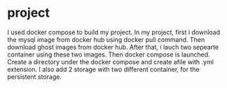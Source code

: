 # project
I used docker compose to build my project. In my project, first i download the mysql image from docker hub using docker pull command. Then download ghost images from docker hub. After that, i lauch two sepearte container using these two images. Then docker compose is launched. Create a directory under the docker compose and create afile with .yml extension. I also add 2 storage with two different container, for the persistent storage.
